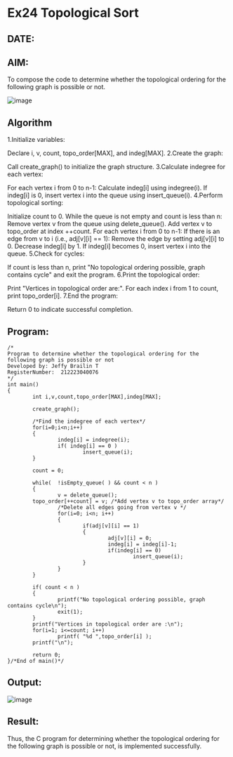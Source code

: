 # Ex24 Topological Sort
## DATE:
## AIM:
To compose the code to determine whether the topological ordering for the following graph is possible or not.

![image](https://github.com/user-attachments/assets/c74a7111-9b59-475c-aad4-9baf23d50ec0)


## Algorithm
1.Initialize variables:

Declare i, v, count, topo_order[MAX], and indeg[MAX].
2.Create the graph:

Call create_graph() to initialize the graph structure.
3.Calculate indegree for each vertex:

For each vertex i from 0 to n-1:
Calculate indeg[i] using indegree(i).
If indeg[i] is 0, insert vertex i into the queue using insert_queue(i).
4.Perform topological sorting:

Initialize count to 0.
While the queue is not empty and count is less than n:
Remove vertex v from the queue using delete_queue().
Add vertex v to topo_order at index ++count.
For each vertex i from 0 to n-1:
If there is an edge from v to i (i.e., adj[v][i] == 1):
Remove the edge by setting adj[v][i] to 0.
Decrease indeg[i] by 1.
If indeg[i] becomes 0, insert vertex i into the queue.
5.Check for cycles:

If count is less than n, print "No topological ordering possible, graph contains cycle" and exit the program.
6.Print the topological order:

Print "Vertices in topological order are:".
For each index i from 1 to count, print topo_order[i].
7.End the program:

Return 0 to indicate successful completion.  

## Program:
```
/*
Program to determine whether the topological ordering for the following graph is possible or not
Developed by: Jeffy Brailin T
RegisterNumber:  212223040076
*/
int main()
{
        int i,v,count,topo_order[MAX],indeg[MAX];

        create_graph();

        /*Find the indegree of each vertex*/
        for(i=0;i<n;i++)
        {
                indeg[i] = indegree(i);
                if( indeg[i] == 0 )
                        insert_queue(i);
        }

        count = 0;

        while(  !isEmpty_queue( ) && count < n )
        {
                v = delete_queue();
        topo_order[++count] = v; /*Add vertex v to topo_order array*/
                /*Delete all edges going from vertex v */
                for(i=0; i<n; i++)
                {
                        if(adj[v][i] == 1)
                        {
                                adj[v][i] = 0;
                                indeg[i] = indeg[i]-1;
                                if(indeg[i] == 0)
                                        insert_queue(i);
                        }
                }
        }

        if( count < n )
        {
                printf("No topological ordering possible, graph contains cycle\n");
                exit(1);
        }
        printf("Vertices in topological order are :\n");
        for(i=1; i<=count; i++)
                printf( "%d ",topo_order[i] );
        printf("\n");

        return 0;
}/*End of main()*/
```

## Output:
![image](https://github.com/user-attachments/assets/ec65f43f-a68a-4e08-bb07-b7db6290f4fa)

## Result:
Thus, the C program for determining whether the topological ordering for the following graph is possible or not, is implemented successfully.
